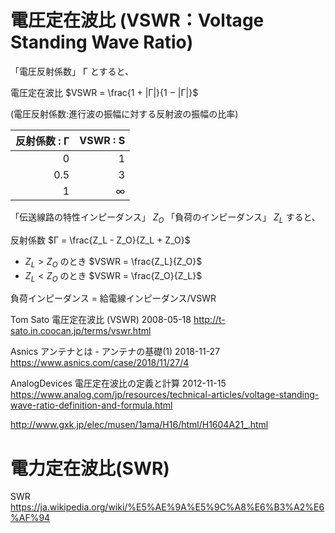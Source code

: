 # 電圧定在波比 (VSWR：Voltage Standing Wave Ratio)

「電圧反射係数」 Γ とすると、

電圧定在波比 $VSWR = \frac{1 + |Γ|}{1 − |Γ|}$

(電圧反射係数:進行波の振幅に対する反射波の振幅の比率)

|反射係数 : Γ|VSWR : S|
|--:|--:|
|  0|  1|
|0.5|  3|
|  1|  ∞|


「伝送線路の特性インピーダンス」 $Z_O$
「負荷のインピーダンス」 $Z_L$ すると、

反射係数 $Γ = \frac{Z_L - Z_O}{Z_L + Z_O}$

- $Z_L > Z_O$ のとき $VSWR = \frac{Z_L}{Z_O}$
- $Z_L < Z_O$ のとき $VSWR = \frac{Z_O}{Z_L}$ 

負荷インピーダンス = 給電線インピーダンス/VSWR

Tom Sato
電圧定在波比 (VSWR) 2008-05-18
http://t-sato.in.coocan.jp/terms/vswr.html

Asnics
アンテナとは - アンテナの基礎(1) 2018-11-27
https://www.asnics.com/case/2018/11/27/4

AnalogDevices
電圧定在波比の定義と計算 2012-11-15 
https://www.analog.com/jp/resources/technical-articles/voltage-standing-wave-ratio-definition-and-formula.html

http://www.gxk.jp/elec/musen/1ama/H16/html/H1604A21_.html

# 電力定在波比(SWR)
SWR
https://ja.wikipedia.org/wiki/%E5%AE%9A%E5%9C%A8%E6%B3%A2%E6%AF%94

